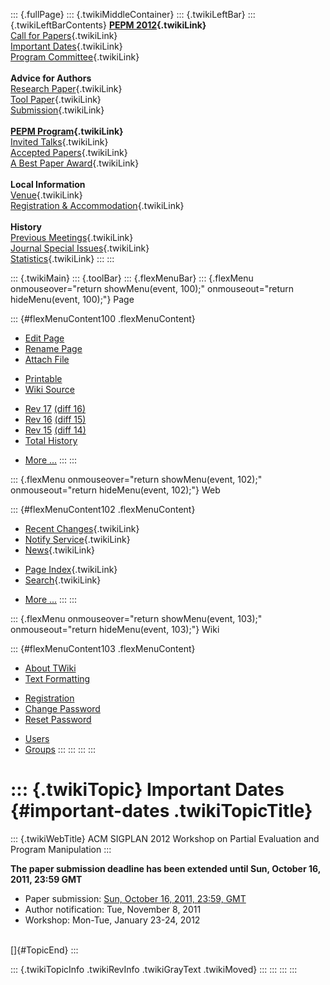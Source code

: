 ::: {.fullPage}
::: {.twikiMiddleContainer}
::: {.twikiLeftBar}
::: {.twikiLeftBarContents}
**[PEPM 2012](WebHome){.twikiLink}**\
[Call for Papers](CallForPapers){.twikiLink}\
[Important Dates](ImportantDates){.twikiLink}\
[Program Committee](ProgramCommittee){.twikiLink}\
\
**Advice for Authors**\
[Research Paper](ResearchPaperAdvice){.twikiLink}\
[Tool Paper](ToolPaperAdvice){.twikiLink}\
[Submission](PaperSubmission){.twikiLink}\
\
**[PEPM Program](Program){.twikiLink}**\
[Invited Talks](InvitedTalks){.twikiLink}\
[Accepted Papers](AcceptedPapers){.twikiLink}\
[A Best Paper Award](ABestPaperAward){.twikiLink}\
\
**Local Information**\
[Venue](WorkshopVenue){.twikiLink}\
[Registration & Accommodation](RegistrationAndAccomodation){.twikiLink}\
\
**History**\
[Previous Meetings](PreviousMeetings){.twikiLink}\
[Journal Special Issues](SpecialIssues){.twikiLink}\
[Statistics](HistoricalStatistics){.twikiLink}
:::
:::

::: {.twikiMain}
::: {.toolBar}
::: {.flexMenuBar}
::: {.flexMenu onmouseover="return showMenu(event, 100);" onmouseout="return hideMenu(event, 100);"}
Page

::: {#flexMenuContent100 .flexMenuContent}
-   [Edit
    Page](http://www.program-transformation.org/edit/PEPM12/ImportantDates?t=1536827670)
-   [Rename
    Page](http://www.program-transformation.org/rename/PEPM12/ImportantDates)
-   [Attach
    File](http://www.program-transformation.org/attach/PEPM12/ImportantDates)

<!-- -->

-   [Printable](http://www.program-transformation.org/view/PEPM12/ImportantDates?skin=print.pattern)
-   [Wiki
    Source](http://www.program-transformation.org/view/PEPM12/ImportantDates?skin=text&raw=on&contenttype=text/plain)

<!-- -->

-   [Rev
    17](http://www.program-transformation.org/view/PEPM12/ImportantDates?rev=1.17)
    [(diff 16)](http://www.program-transformation.org/rdiff/PEPM12/ImportantDates?rev1=1.17&rev2=1.16)
-   [Rev
    16](http://www.program-transformation.org/view/PEPM12/ImportantDates?rev=1.16)
    [(diff 15)](http://www.program-transformation.org/rdiff/PEPM12/ImportantDates?rev1=1.16&rev2=1.15)
-   [Rev
    15](http://www.program-transformation.org/view/PEPM12/ImportantDates?rev=1.15)
    [(diff 14)](http://www.program-transformation.org/rdiff/PEPM12/ImportantDates?rev1=1.15&rev2=1.14)
-   [Total
    History](http://www.program-transformation.org/rdiff/PEPM12/ImportantDates)

<!-- -->

-   [More
    \...](http://www.program-transformation.org/oops/PEPM12/ImportantDates?template=oopsmore&param1=1.17&param2=1.17)
:::
:::

::: {.flexMenu onmouseover="return showMenu(event, 102);" onmouseout="return hideMenu(event, 102);"}
Web

::: {#flexMenuContent102 .flexMenuContent}
-   [Recent Changes](WebChanges){.twikiLink}
-   [Notify Service](WebNotify){.twikiLink}
-   [News](WebNews){.twikiLink}

<!-- -->

-   [Page Index](WebIndex){.twikiLink}
-   [Search](WebSearch){.twikiLink}

<!-- -->

-   [More
    \...](http://www.program-transformation.org/oops/PEPM12/ImportantDates?template=oopsmore&param1=1.17&param2=1.17)
:::
:::

::: {.flexMenu onmouseover="return showMenu(event, 103);" onmouseout="return hideMenu(event, 103);"}
Wiki

::: {#flexMenuContent103 .flexMenuContent}
-   [About
    TWiki](http://www.program-transformation.org/view/TWiki/WebHome)
-   [Text
    Formatting](http://www.program-transformation.org/view/TWiki/TextFormattingRules)

<!-- -->

-   [Registration](http://www.program-transformation.org/view/TWiki/TWikiRegistration)
-   [Change
    Password](http://www.program-transformation.org/view/TWiki/ChangePassword)
-   [Reset
    Password](http://www.program-transformation.org/view/TWiki/ResetPassword)

<!-- -->

-   [Users](http://www.program-transformation.org/view/Main/TWikiUsers)
-   [Groups](http://www.program-transformation.org/view/Main/TWikiGroups)
:::
:::
:::
:::

::: {.twikiTopic}
Important Dates {#important-dates .twikiTopicTitle}
===============

::: {.twikiWebTitle}
ACM SIGPLAN 2012 Workshop on Partial Evaluation and Program Manipulation
:::

**The paper submission deadline has been extended until Sun, October 16,
2011, 23:59 GMT**

-   Paper submission: [Sun, October 16, 2011, 23:59,
    GMT](http://www.timeanddate.com/worldclock/fixedtime.html?month=10&day=16&year=2011&hour=23&min=59&sec=0&p1=0)
-   Author notification: Tue, November 8, 2011
-   Workshop: Mon-Tue, January 23-24, 2012

\
[]{#TopicEnd}
:::

::: {.twikiTopicInfo .twikiRevInfo .twikiGrayText .twikiMoved}
:::
:::
:::
:::
